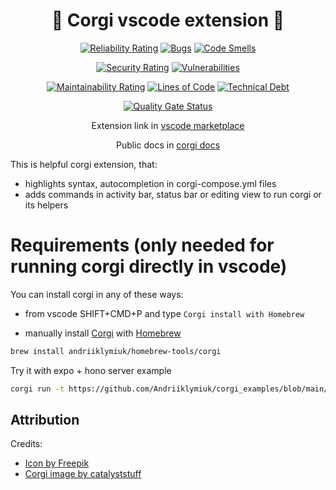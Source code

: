 <div align="center">

# 🐶 Corgi vscode extension 🐶

[![Reliability Rating](https://sonarcloud.io/api/project_badges/measure?project=Andriiklymiuk_corgi_vscode_extension&metric=reliability_rating)](https://sonarcloud.io/summary/new_code?id=Andriiklymiuk_corgi_vscode_extension)
[![Bugs](https://sonarcloud.io/api/project_badges/measure?project=Andriiklymiuk_corgi_vscode_extension&metric=bugs)](https://sonarcloud.io/summary/new_code?id=Andriiklymiuk_corgi_vscode_extension)
[![Code Smells](https://sonarcloud.io/api/project_badges/measure?project=Andriiklymiuk_corgi_vscode_extension&metric=code_smells)](https://sonarcloud.io/summary/new_code?id=Andriiklymiuk_corgi_vscode_extension)

[![Security Rating](https://sonarcloud.io/api/project_badges/measure?project=Andriiklymiuk_corgi_vscode_extension&metric=security_rating)](https://sonarcloud.io/summary/new_code?id=Andriiklymiuk_corgi_vscode_extension)
[![Vulnerabilities](https://sonarcloud.io/api/project_badges/measure?project=Andriiklymiuk_corgi_vscode_extension&metric=vulnerabilities)](https://sonarcloud.io/summary/new_code?id=Andriiklymiuk_corgi_vscode_extension)

[![Maintainability Rating](https://sonarcloud.io/api/project_badges/measure?project=Andriiklymiuk_corgi_vscode_extension&metric=sqale_rating)](https://sonarcloud.io/summary/new_code?id=Andriiklymiuk_corgi_vscode_extension)
[![Lines of Code](https://sonarcloud.io/api/project_badges/measure?project=Andriiklymiuk_corgi_vscode_extension&metric=ncloc)](https://sonarcloud.io/summary/new_code?id=Andriiklymiuk_corgi_vscode_extension)
[![Technical Debt](https://sonarcloud.io/api/project_badges/measure?project=Andriiklymiuk_corgi_vscode_extension&metric=sqale_index)](https://sonarcloud.io/summary/new_code?id=Andriiklymiuk_corgi_vscode_extension)

[![Quality Gate Status](https://sonarcloud.io/api/project_badges/measure?project=Andriiklymiuk_corgi_vscode_extension&metric=alert_status)](https://sonarcloud.io/summary/new_code?id=Andriiklymiuk_corgi_vscode_extension)

Extension link in
[vscode marketplace](https://marketplace.visualstudio.com/items?itemName=Corgi.corgi)

Public docs in [corgi docs](https://andriiklymiuk.github.io/corgi/)

</div>

This is helpful corgi extension, that:

- highlights syntax, autocompletion in corgi-compose.yml files
- adds commands in activity bar, status bar or editing view to run corgi or its
  helpers

# Requirements (only needed for running corgi directly in vscode)

You can install corgi in any of these ways:

- from vscode SHIFT+CMD+P and type `Corgi install with Homebrew`

- manually install [Corgi](https://github.com/Andriiklymiuk/corgi) with
  [Homebrew](https://brew.sh)

```bash
brew install andriiklymiuk/homebrew-tools/corgi
```

Try it with expo + hono server example
```bash
corgi run -t https://github.com/Andriiklymiuk/corgi_examples/blob/main/honoExpoTodo/hono-bun-expo.corgi-compose.yml
```

## Attribution

Credits:

- <a href="https://www.freepik.com/icon/pawprint_1076877#fromView=keyword&term=Dog&page=1&position=14">Icon
  by Freepik</a>
- <a href="https://www.freepik.com/free-vector/cute-corgi-dog-astronaut-floating-space-cartoon-vector-icon-illustration-animal-science-icon-concept-isolated-premium-vector-flat-cartoon-style_22271104.htm#query=corgi%20icon&position=7&from_view=keyword">Corgi
  image by catalyststuff</a>
